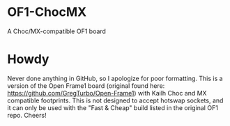 # OF1-ChocMX
A Choc/MX-compatible OF1 board
# Howdy
Never done anything in GitHub, so I apologize for poor formatting. This is a version of the Open Frame1 board (original found here: https://github.com/GregTurbo/Open-Frame1) with Kailh Choc and MX compatible footprints. This is not designed to accept hotswap sockets, and it can only be used with the "Fast & Cheap" build listed in the original OF1 repo. Cheers!
